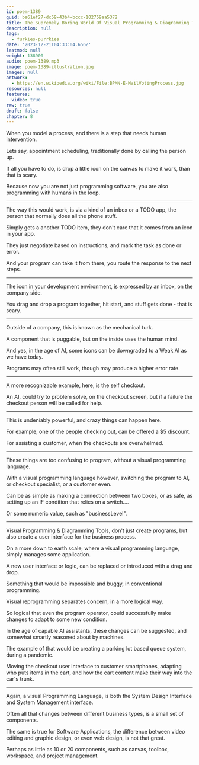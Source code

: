 ```yaml
---
id: poem-1389
guid: ba61ef27-dc59-43b4-bccc-102759aa5372
title: The Supremely Boring World Of Visual Programming & Diagramming Tools
description: null
tags:
  - furkies-purrkies
date: '2023-12-21T04:33:04.656Z'
lastmod: null
weight: 138900
audio: poem-1389.mp3
image: poem-1389-illustration.jpg
images: null
artwork:
  - https://en.wikipedia.org/wiki/File:BPMN-E-MailVotingProcess.jpg
resources: null
features:
  video: true
raw: true
draft: false
chapter: 8
---
```


When you model a process,
and there is a step that needs human intervention.

Lets say, appointment scheduling,
traditionally done by calling the person up.

If all you have to do, is drop a little icon on the canvas to make it work,
than that is scary.

Because now you are not just programming software,
you are also programming with humans in the loop.

---

The way this would work, is via a kind of an inbox or a TODO app,
the person that normally does all the phone stuff.

Simply gets a another TODO item,
they don't care that it comes from an icon in your app.

They just negotiate based on instructions,
and mark the task as done or error.

And your program can take it from there,
you route the response to the next steps.

---

The icon in your development environment,
is expressed by an inbox, on the company side.

You drag and drop a program together,
hit start, and stuff gets done - that is scary.

---

Outside of a company,
this is known as the mechanical turk.

A component that is puggable,
but on the inside uses the human mind.

And yes, in the age of AI,
some icons can be downgraded to a Weak AI as we have today.

Programs may often still work,
though may produce a higher error rate.

---

A more recognizable example, here,
is the self checkout.

An AI, could try to problem solve, on the checkout screen,
but if a failure the checkout person will be called for help.

---

This is undeniably powerful,
and crazy things can happen here.

For example, one of the people checking out,
can be offered a $5 discount.

For assisting a customer,
when the checkouts are overwhelmed.

---

These things are too confusing to program,
without a visual programming language.

With a visual programming language however,
switching the program to AI, or checkout specialist, or a customer even.

Can be as simple as making a connection between two boxes,
or as safe, as setting up an IF condition that relies on a switch....

Or some numeric value,
such as "businessLevel".

---

Visual Programming & Diagramming Tools, don't just create programs,
but also create a user interface for the business process.

On a more down to earth scale, where a visual programming language,
simply manages some application.

A new user interface or logic,
can be replaced or introduced with a drag and drop.

Something that would be impossible and buggy,
in conventional programming.

Visual reprogramming separates concern,
in a more logical way.

So logical that even the program operator,
could successfully make changes to adapt to some new condition.

In the age of capable AI assistants,
these changes can be suggested, and somewhat smartly reasoned about by machines.

The example of that would be creating a parking lot based queue system,
during a pandemic.

Moving the checkout user interface to customer smartphones,
adapting who puts items in the cart, and how the cart content make their way into the car's trunk.

---

Again, a visual Programming Language,
is both the System Design Interface and System Management interface.

Often all that changes between different business types,
is a small set of components.

The same is true for Software Applications,
the difference between video editing and graphic design, or even web design, is not that great.

Perhaps as little as 10 or 20 components,
such as canvas, toolbox, workspace, and project management.
